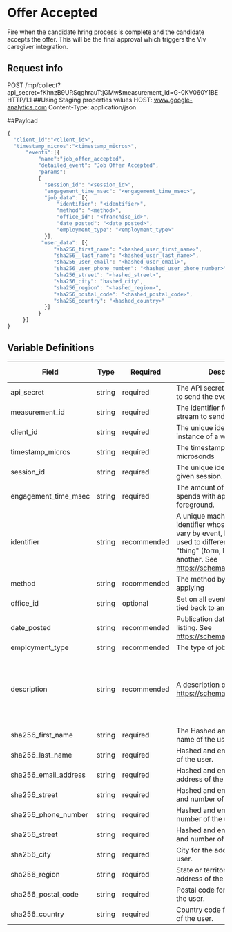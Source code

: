 # Offer Accepted

Fire when the candidate hring process is complete and the candidate accepts the offer. This will be the final approval which triggers the Viv caregiver integration.


## Request info
POST /mp/collect?api_secret=fKhnzB9URSqghrauTtjGMw&measurement_id=G-0KV060Y1BE HTTP/1.1   ##Using Staging properties values
HOST: www.google-analytics.com
Content-Type: application/json

##Payload

```js
{
  "client_id":"<client_id>",
  "timestamp_micros":"<timestamp_micros>",
      "events":[{
          "name":"job_offer_accepted",
          "detailed_event": "Job Offer Accepted",
          "params":
          {
            "session_id": "<session_id>",
            "engagement_time_msec": "<engagement_time_msec>",
            "job_data": [{
                "identifier": "<identifier>",
                "method": "<method>",
                "office_id": "<franchise_id>",
                "date_posted": "<date_posted>",
                "employment_type": "<employment_type>"
            }],
           "user_data": [{
               "sha256_first_name": "<hashed_user_first_name>",
               "sha256__last_name": "<hashed_user_last_name>",
               "sha256_user_email": "<hashed_user_email>",
               "sha256_user_phone_number": "<hashed_user_phone_number>",
               "sha256_street": "<hashed_street>",
               "sha256_city": "hashed_city",
               "sha256_region": "<hashed_region>",
               "sha256_postal_code": "<hashed_postal_code>",
               "sha256_country": "<hashed_country>"
            }]
          }
     }]
}
```

## Variable Definitions

|Field|Type|Required|Description|Example|Pattern|Min Length|Max Length|Minimum|Maximum|Multiple Of|
| --- | --- | --- | --- | --- | --- | --- | --- | --- | --- | --- |
|api_secret|string|required|The API secret for the property to send the event to.|fKhnzB9URSqghrauTtjGMw|
|measurement_id|string|required|The identifier for the data stream to send the event to.|G-0KV060Y1BE|
|client_id|string|required|The unique identifier for an instance of a web client.|1704286278|
|timestamp_micros|string|required|The timestamp of the event in microsonds|1713872747|
|session_id|string|required|The unique identifier for a given session.|1714677480|
|engagement_time_msec|string|required|The amount of time someone spends with application in the foreground.|11586|
|identifier|string|recommended|A unique machine-readible identifier whose purpose will vary by event, but generally is used to differentiate one "thing" (form, link, video) from another. See https://schema.org/identifier.|ckfi:56f9dd7d-80e6-445c-b638-4e1759789077|
|method|string|recommended|The method by which a user is applying|webform,phone,chat|
|office_id|string|optional|Set on all events that can be tied back to an office.|/ohio/springfield|
|date_posted|string|recommended|Publication date of an online listing. See https://schema.org/datePosted.|44594|
|employment_type|string|recommended|The type of job for the position.|Part Time/Full Time|
|description|string|recommended|A description of the item. See https://schema.org/description.|Here at Comfort Keepers of Atlanta, GA our expert caregivers provide a personalized in-home care experience for seniors and disabled individuals to remain independent and comfortable in their own homes. Comfort Keepers uses Interactive Caregiving to ensure our clients are receiving the best care possible.\n\nLearn more on how our Comfort Keepers In-home Caregivers are bringing comfort to home while providing companionship, respite care, and more.\n\nOur team is dedicated to caring for seniors and loved ones within their homes and ensuring their safety during everyday outings and errands.|
|sha256_first_name|string|required|The Hashed and encoded first name of the user.|916b1f01b7d7c08d6a19905fa9eea0fa34289ccf0c0b0e29d523fc57b78283cc|
|sha256_last_name|string|required|Hashed and encoded last name of the user.|10eb1eee807536048c3b55f44cc5fe82ae6ab3c4fa89226758a41d02bd53e5d2|
|sha256_email_address|string|required|Hashed and encoded email address of the user.|c90b8279a7042d9d6342bdf1d71699814111d8dc95b9e030e4dbb8d186b41a6f|
|sha256_street|string|required|Hashed and encoded street and number of the user.|d96546c4c670d8742647c66dd9ad232638cafe4ee10d711d4d45ad20f6b3c7fa|
|sha256_phone_number|string|required|Hashed and encoded phone number of the user.|048140ceb8abc7e186e47e3ae374d63897c85b19f710dd88e89a5394b2576f9d|
|sha256_street|string|required|Hashed and encoded street and number of the user.|c044f5159556b36e967305141d35bc10076a01f0b2f8339e85ba11785cff19c3|
|sha256_city|string|required|City for the address of the user.|c55ec4bbe9c7c1614204f286194b109010ca0680f41325ec1a82302a34b4f3f7|
|sha256_region|string|required|State or territory for the address of the user.|8e9e26c2ef86ecd02ba5c84da8a0859a39b4181b19f4c89312d6f1c1b78ccf15|
|sha256_postal_code|string|required|Postal code for the address of the user.|a187be7bb4885205afe3ba3b3ddc549693035523bcf9a48bdb10ce920200f15e|
|sha256_country|string|required|Country code for the address of the user.|aa5ab35a9174c2062b7f7697b33fafe5ce404cf5fecf6bfbbf0dc96ba0d90046|








